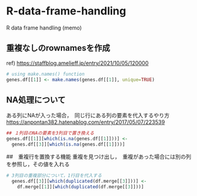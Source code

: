 # R-data-frame-handling
R data frame handling (memo)


##  <span style="color: `#007AFF`">重複なしのrownamesを作成</span>
ref) https://staffblog.amelieff.jp/entry/2021/10/05/120000

```r
# using make.names() function
genes.df[[1]] <- make.names(genes.df[[1]], unique=TRUE)
```

## NA処理について
ある列にNAが入った場合，　同じ行にある列の要素を代入するやり方 https://anpontan382.hatenablog.com/entry/2017/05/07/223539
```r
## １列目のNAの要素を3列目で置き換える
genes.df[[1]][which(is.na(genes.df[[1]]))] <-
  genes.df[[3]][which(is.na(genes.df[[1]]))]
```

##　重複行を置換する機能
重複を見つけ出し，　重複があった場合には別の列を参照し，その値を入れる
```r
# 3列目の重複部分について，1行目を代入する
  genes.df[[3]][which(duplicated(df.merge[[3]]))] <- 
    df.merge[[1]][which(duplicated(df.merge[[3]]))]
```
